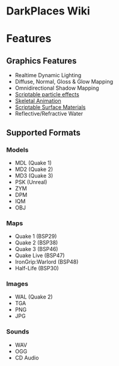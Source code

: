 DarkPlaces Wiki
===============

Features
========

Graphics Features
-----------------

-   Realtime Dynamic Lighting
-   Diffuse, Normal, Gloss & Glow Mapping
-   Omnidirectional Shadow Mapping
-   [Scriptable particle effects](DarkPlaces_Effectinfo)
-   [Skeletal Animation](DarkPlaces_Modeling)
-   [Scriptable Surface Materials](DarkPlaces_Materials)
-   Reflective/Refractive Water

Supported Formats
-----------------

### Models

-   MDL (Quake 1)
-   MD2 (Quake 2)
-   MD3 (Quake 3)
-   PSK (Unreal)
-   ZYM
-   DPM
-   IQM
-   OBJ

### Maps

-   Quake 1 (BSP29)
-   Quake 2 (BSP38)
-   Quake 3 (BSP46)
-   Quake Live (BSP47)
-   IronGrip:Warlord (BSP48)
-   Half-Life (BSP30)

### Images

-   WAL (Quake 2)
-   TGA
-   PNG
-   JPG

### Sounds

-   WAV
-   OGG
-   CD Audio
